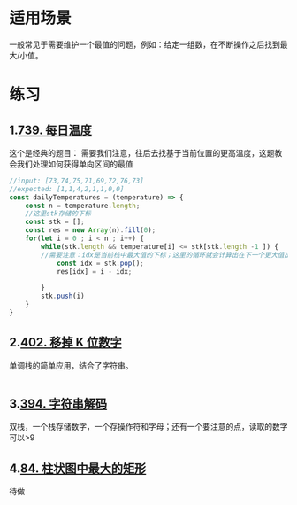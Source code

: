 
# 适用场景

一般常见于需要维护一个最值的问题，例如：给定一组数，在不断操作之后找到最大/小值。

# 练习

## 1.[739. 每日温度](https://leetcode.cn/problems/daily-temperatures/)

这个是经典的题目：
需要我们注意，往后去找基于当前位置的更高温度，这题教会我们处理如何获得单向区间的最值
```js
//input: [73,74,75,71,69,72,76,73]
//expected: [1,1,4,2,1,1,0,0]
const dailyTemperatures = (temperature) => {
	const n = temperature.length;
	//这里stk存储的下标
	const stk = [];
	const res = new Array(n).fill(0);
	for(let i = 0 ; i < n ; i++) {
		while(stk.length && temperature[i] <= stk[stk.length -1 ]) {
		//需要注意：idx是当前栈中最大值的下标；这里的循环就会计算出在下一个更大值出现后，此前所有位置对应的距离
			const idx = stk.pop();
			res[idx] = i - idx;
		
		}
		stk.push(i)
	}
}
```

## 2.[402. 移掉 K 位数字](https://leetcode.cn/problems/remove-k-digits/)

单调栈的简单应用，结合了字符串。

```js


```


## 3.[394. 字符串解码](https://leetcode.cn/problems/decode-string/)

双栈，一个栈存储数字，一个存操作符和字母；还有一个要注意的点，读取的数字可以>9
## 4.[84. 柱状图中最大的矩形](https://leetcode.cn/problems/largest-rectangle-in-histogram/)

待做